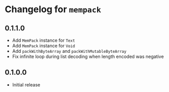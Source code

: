 # Changelog for `mempack`

## 0.1.1.0

* Add `MemPack` instance for `Text`
* Add `MemPack` instance for `Void`
* Add `packWithByteArray` and `packWithMutableByteArray`
* Fix infinite loop during list decoding when length encoded was negative

## 0.1.0.0

* Initial release
